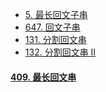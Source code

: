 - [5. 最长回文子串](https://leetcode-cn.com/problems/longest-palindromic-substring/)
- [647. 回文子串](https://leetcode-cn.com/problems/palindromic-substrings/)
- [131. 分割回文串](https://leetcode-cn.com/problems/palindrome-partitioning/)
- [132. 分割回文串 II](https://leetcode-cn.com/problems/palindrome-partitioning-ii/)

#### [409. 最长回文串](https://leetcode-cn.com/problems/longest-palindrome/)

